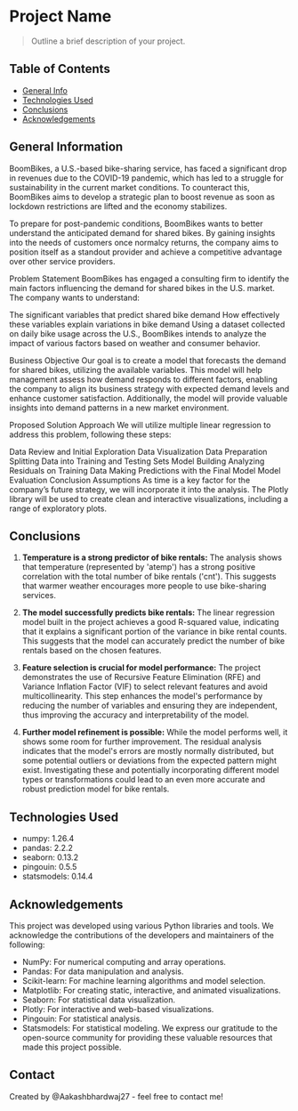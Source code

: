 # Project Name
> Outline a brief description of your project.


## Table of Contents
* [General Info](#general-information)
* [Technologies Used](#technologies-used)
* [Conclusions](#conclusions)
* [Acknowledgements](#acknowledgements)

<!-- You can include any other section that is pertinent to your problem -->

## General Information
BoomBikes, a U.S.-based bike-sharing service, has faced a significant drop in revenues due to the COVID-19 pandemic, which has led to a struggle for sustainability in the current market conditions. To counteract this, BoomBikes aims to develop a strategic plan to boost revenue as soon as lockdown restrictions are lifted and the economy stabilizes.

To prepare for post-pandemic conditions, BoomBikes wants to better understand the anticipated demand for shared bikes. By gaining insights into the needs of customers once normalcy returns, the company aims to position itself as a standout provider and achieve a competitive advantage over other service providers.

Problem Statement
BoomBikes has engaged a consulting firm to identify the main factors influencing the demand for shared bikes in the U.S. market. The company wants to understand:

The significant variables that predict shared bike demand How effectively these variables explain variations in bike demand Using a dataset collected on daily bike usage across the U.S., BoomBikes intends to analyze the impact of various factors based on weather and consumer behavior.

Business Objective
Our goal is to create a model that forecasts the demand for shared bikes, utilizing the available variables. This model will help management assess how demand responds to different factors, enabling the company to align its business strategy with expected demand levels and enhance customer satisfaction. Additionally, the model will provide valuable insights into demand patterns in a new market environment.

Proposed Solution Approach
We will utilize multiple linear regression to address this problem, following these steps:

Data Review and Initial Exploration
Data Visualization
Data Preparation
Splitting Data into Training and Testing Sets
Model Building
Analyzing Residuals on Training Data
Making Predictions with the Final Model
Model Evaluation
Conclusion
Assumptions
As time is a key factor for the company’s future strategy, we will incorporate it into the analysis. The Plotly library will be used to create clean and interactive visualizations, including a range of exploratory plots.

<!-- You don't have to answer all the questions - just the ones relevant to your project. -->

## Conclusions

1. **Temperature is a strong predictor of bike rentals:** The analysis shows that temperature (represented by 'atemp') has a strong positive correlation with the total number of bike rentals ('cnt'). This suggests that warmer weather encourages more people to use bike-sharing services.


2. **The model successfully predicts bike rentals:** The linear regression model built in the project achieves a good R-squared value, indicating that it explains a significant portion of the variance in bike rental counts. This suggests that the model can accurately predict the number of bike rentals based on the chosen features.


3. **Feature selection is crucial for model performance:** The project demonstrates the use of Recursive Feature Elimination (RFE) and Variance Inflation Factor (VIF) to select relevant features and avoid multicollinearity. This step enhances the model's performance by reducing the number of variables and ensuring they are independent, thus improving the accuracy and interpretability of the model.


4. **Further model refinement is possible:** While the model performs well, it shows some room for further improvement. The residual analysis indicates that the model's errors are mostly normally distributed, but some potential outliers or deviations from the expected pattern might exist. Investigating these and potentially incorporating different model types or transformations could lead to an even more accurate and robust prediction model for bike rentals.

<!-- You don't have to answer all the questions - just the ones relevant to your project. -->


## Technologies Used
- numpy: 1.26.4
- pandas: 2.2.2
- seaborn: 0.13.2
- pingouin: 0.5.5
- statsmodels: 0.14.4

<!-- As the libraries versions keep on changing, it is recommended to mention the version of library used in this project -->

## Acknowledgements
This project was developed using various Python libraries and tools. We acknowledge the contributions of the developers and maintainers of the following:

- NumPy: For numerical computing and array operations.
- Pandas: For data manipulation and analysis.
- Scikit-learn: For machine learning algorithms and model selection.
- Matplotlib: For creating static, interactive, and animated visualizations.
- Seaborn: For statistical data visualization.
- Plotly: For interactive and web-based visualizations.
- Pingouin: For statistical analysis.
- Statsmodels: For statistical modeling.
We express our gratitude to the open-source community for providing these valuable resources that made this project possible.


## Contact
Created by @Aakashbhardwaj27 - feel free to contact me!
